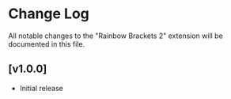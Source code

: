 # Change Log

All notable changes to the "Rainbow Brackets 2" extension will be documented in this file.

<!-- Check [Keep a Changelog](http://keepachangelog.com/) for recommendations on how to structure this file. -->

## [v1.0.0]

- Initial release